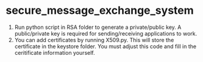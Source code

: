 # secure_message_exchange_system

1) Run python script in RSA folder to generate a private/public key. A public/private key is required for sending/receiving applications to work.
2) You can add certificates by running X509.py. This will store the certificate in the keystore folder. You must adjust this code and fill in the ceritificate information yourself. 
